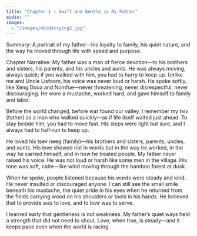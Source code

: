 ```yaml
---
title: "Chapter 1 — Swift and Gentle is My Father"
audio: ""
images:
  - "/images/4kidscrying2.jpg"
---
```


Summary: A portrait of my father—his loyalty to family, his quiet nature, and the way he moved through life with speed and purpose.

Chapter Narrative: My father was a man of fierce devotion—to his brothers and sisters, his parents, and his uncles and aunts. He was always moving, always quick; if you walked with him, you had to hurry to keep up. Unlike me and Uncle Lisfoom, his voice was never loud or harsh. He spoke softly, like Xeng Doua and Nomfue—never threatening, never disrespectful, never discouraging. He wore a mustache, worked hard, and gave himself to family and labor.

Before the world changed, before war found our valley, I remember my txiv (father) as a man who walked quickly—as if life itself waited just ahead. To stay beside him, you had to move fast. His steps were light but sure, and I always had to half-run to keep up.

He loved his tsev neeg (family)—his brothers and sisters, parents, uncles, and aunts. His love showed not in words but in the way he worked, in the way he carried himself, and in how he treated people. My father never raised his voice. He was not loud or harsh like some men in the village. His tone was soft, calm—like wind moving through the bamboo forest at dusk.

When he spoke, people listened because his words were steady and kind. He never insulted or discouraged anyone. I can still see the small smile beneath his mustache, the quiet pride in his eyes when he returned from the fields carrying wood on his shoulders or tools in his hands. He believed that to provide was to love, and to love was to serve.

I learned early that gentleness is not weakness. My father’s quiet ways held a strength that did not need to shout. Love, when true, is steady—and it keeps pace even when the world is racing.